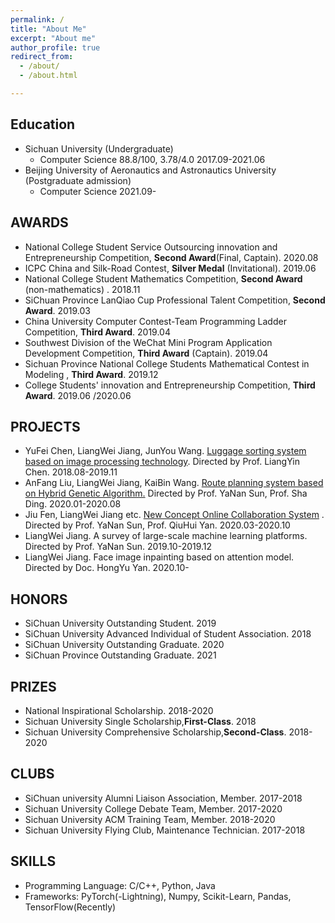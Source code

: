 ```yaml
---
permalink: /
title: "About Me"
excerpt: "About me"
author_profile: true
redirect_from: 
  - /about/
  - /about.html

---
```


## Education

- Sichuan University (Undergraduate)
  - Computer Science  88.8/100, 3.78/4.0	2017.09-2021.06
- Beijing University of Aeronautics and Astronautics University (Postgraduate admission)
  - Computer Science  2021.09-

## AWARDS

- National College Student Service Outsourcing innovation and Entrepreneurship Competition, **Second Award**(Final, Captain). 2020.08
- ICPC China and Silk-Road Contest, **Silver Medal** (Invitational). 2019.06 
- National College Student Mathematics Competition, **Second Award** (non-mathematics) . 2018.11 
- SiChuan Province LanQiao Cup Professional Talent Competition, **Second Award**. 2019.03
- China University Computer Contest-Team Programming Ladder Competition, **Third Award**. 2019.04
- Southwest Division of the WeChat Mini Program Application Development Competition, **Third Award** (Captain). 2019.04	
- Sichuan Province National College Students Mathematical Contest in Modeling , **Third Award**. 2019.12
- College Students' innovation and Entrepreneurship Competition, **Third Award**. 2019.06 /2020.06

## PROJECTS

- YuFei Chen, LiangWei Jiang, JunYou Wang. [Luggage sorting system based on image processing technology](https://github.com/Janspiry/Color-Similarity-Calculation). Directed by Prof. LiangYin Chen. 2018.08-2019.11
- AnFang Liu, LiangWei Jiang, KaiBin Wang. [Route planning system based on Hybrid Genetic Algorithm.](https://k0afe0.coding-pages.com/) Directed by Prof. YaNan Sun,  Prof. Sha Ding. 2020.01-2020.08
- Jiu Fen, LiangWei Jiang etc. [New Concept Online Collaboration System](https://github.com/Janspiry/Collaborative-Drawboard) . Directed by Prof. YaNan Sun,  Prof. QiuHui Yan. 2020.03-2020.10
- LiangWei Jiang. A survey of large-scale machine learning platforms. Directed by Prof. YaNan Sun. 2019.10-2019.12
- LiangWei Jiang. Face image inpainting based on attention model. Directed by Doc. HongYu Yan. 2020.10-

## HONORS

- SiChuan University Outstanding Student. 2019
- SiChuan University Advanced Individual of Student Association. 2018
- SiChuan University Outstanding Graduate. 2020
- SiChuan Province Outstanding Graduate. 2021  

## PRIZES

- National Inspirational Scholarship. 2018-2020
- Sichuan University Single Scholarship,**First-Class**. 2018
- Sichuan University Comprehensive Scholarship,**Second-Class**. 2018-2020 


## CLUBS

- SiChuan university  Alumni Liaison Association, Member. 2017-2018
- Sichuan University College Debate Team, Member. 2017-2020
- Sichuan University ACM Training Team, Member. 2018-2020
- Sichuan University Flying Club,  Maintenance Technician. 2017-2018



## SKILLS

- Programming Language: C/C++, Python, Java
- Frameworks: PyTorch(-Lightning), Numpy, Scikit-Learn, Pandas, TensorFlow(Recently)
